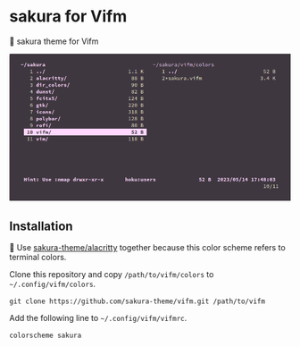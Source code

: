 # sakura for Vifm

🌸 sakura theme for Vifm

![screenshot](https://github.com/sakura-theme/vifm/blob/main/screenshot.png)

## Installation

📌 Use [sakura-theme/alacritty](https://github.com/sakura-theme/alacritty) together because this color scheme refers to terminal colors.

Clone this repository and copy `/path/to/vifm/colors` to `~/.config/vifm/colors`.

```
git clone https://github.com/sakura-theme/vifm.git /path/to/vifm
```

Add the following line to `~/.config/vifm/vifmrc`.

```
colorscheme sakura
```
